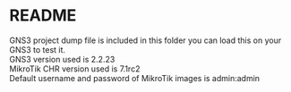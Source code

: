 # README

<p>GNS3 project dump file is included in this folder you can load this on your GNS3 to test it.<br>
  GNS3 version used is 2.2.23 <br>
  MikroTik CHR version used is 7.1rc2 <br>
  Default username and password of MikroTik images is admin:admin

